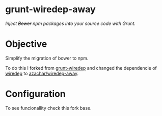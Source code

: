 grunt-wiredep-away
==================
*Inject ~~Bower~~ npm packages into your source code with Grunt.*

# Objective
Simplify the migration of bower to npm.

To do this I forked from [grunt-wiredep](https://github.com/stephenplusplus/grunt-wiredep) and changed the
dependencie of [wiredep](https://github.com/taptapship/wiredep) to
[azachar/wiredep-away](https://github.com/azachar/wiredep-away).

# Configuration
To see funcionallity check this fork base.
